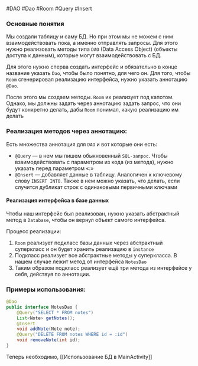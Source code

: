 #DAO #Dao #Room #Query #Insert
### Основные понятия

Мы создали таблицу и саму БД. Но при этом мы не можем с ним взаимодействовать пока, а именно отправлять запросы. Для этого нужно реализовать методы типа `DAO` (Data Access Object) (объекты доступа к данным), которые могут взаимодействовать с БД.

Для этого нужно сперва создать интерфейс и обязательно в конце название указать `Dao`, чтобы было понятно, для чего он. Для того, чтобы `Room` сгенерировал реализацию интерфейса, нужно указать аннотацию `@Dao`.

После этого мы создаем методы. `Room` их реализует под капотом. Однако, мы должны задать через аннотацию задать запрос, что они будут конкретно делать, дабы `Room` понимал, какую реализацию им делать
### Реализация методов через аннотацию:

Есть множества аннотация для `DAO` и вот которые они есть:
- `@Query` — в нем мы пишем обыкновенный `SQL-запрос`. Чтобы взаимодействовать с параметром из кода (из метода), нужно указать перед параметром «:» 
- `@Insert` — добавляет данные в таблицу. Аналогичен к ключевому слову `INSERT INTO`. Также в нем можно указать, что делать, если случится дубликат строк с одинаковыми первичными ключами
#### Реализация интерфейса в базе данных

Чтобы наш интерфейс был реализован, нужно указать абстрактный метод в `Database`, чтобы он вернул объект самого интерфейса.

Процесс реализации:
1. `Room` реализует подкласс базы данных через абстрактный суперкласс и он будет хранить реализацию в `instance`
2. Подкласс реализует все абстрактные методы у суперкласса. В нашем случае лежит метод от интерфейса `NotesDao`
3. Таким образом подкласс реализует ещё три метода из интерфейсе у себя, действуя по аннотации.
### Примеры использования:

```java
@Dao  
public interface NotesDao {  
    @Query("SELECT * FROM notes")  
    List<Note> getNotes();  
    @Insert  
    void addNote(Note note);  
    @Query("DELETE FROM notes WHERE id = :id")  
    void removeNote(int id);  
}
```

Теперь необходимо, [[Использование БД в MainActivity]]